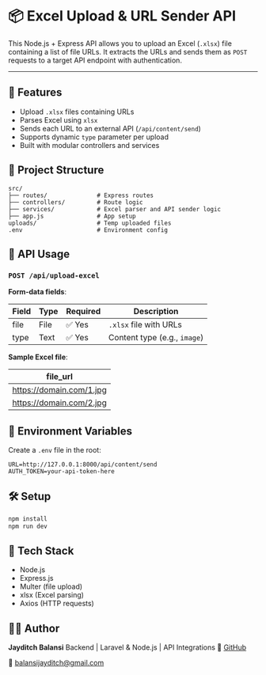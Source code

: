 
# 📦 Excel Upload & URL Sender API

This Node.js + Express API allows you to upload an Excel (`.xlsx`) file containing a list of file URLs. It extracts the URLs and sends them as `POST` requests to a target API endpoint with authentication.

---

## 🚀 Features

- Upload `.xlsx` files containing URLs
- Parses Excel using `xlsx`
- Sends each URL to an external API (`/api/content/send`)
- Supports dynamic `type` parameter per upload
- Built with modular controllers and services



## 📁 Project Structure


```
src/
├── routes/              # Express routes
├── controllers/         # Route logic
├── services/            # Excel parser and API sender logic
├── app.js               # App setup
uploads/                 # Temp uploaded files
.env                     # Environment config
```

## 🧪 API Usage

### `POST /api/upload-excel`

**Form-data fields**:

| Field | Type  | Required | Description                |
|-------|-------|----------|----------------------------|
| file  | File  | ✅ Yes   | `.xlsx` file with URLs     |
| type  | Text  | ✅ Yes   | Content type (e.g., `image`) |

**Sample Excel file**:

| file_url                |
|-------------------------|
| https://domain.com/1.jpg|
| https://domain.com/2.jpg|



## 🔐 Environment Variables

Create a `.env` file in the root:

```env
URL=http://127.0.0.1:8000/api/content/send
AUTH_TOKEN=your-api-token-here
```

## 🛠️ Setup

```bash
npm install
npm run dev
```

## 🧾 Tech Stack

* Node.js
* Express.js
* Multer (file upload)
* xlsx (Excel parsing)
* Axios (HTTP requests)


## 👨‍💻 Author

**Jayditch Balansi**
Backend | Laravel & Node.js | API Integrations
🔗 [GitHub](https://github.com/jayditch121998)

📧 [balansijayditch@gmail.com](balansijayditch@gmail.com)
